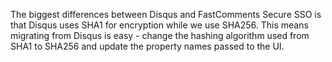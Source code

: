 The biggest differences between Disqus and FastComments Secure SSO is that Disqus uses SHA1 for encryption while we use SHA256. This means migrating from Disqus is easy - change the hashing algorithm used from SHA1 to SHA256 and update the property names passed to the UI.
